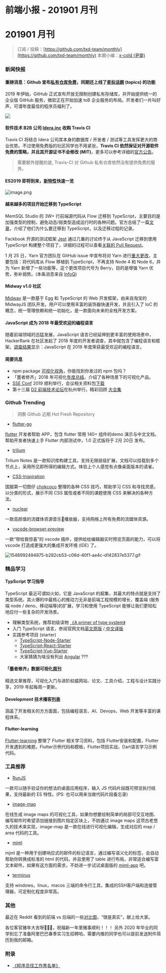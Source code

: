 # 前端小报 - 201901 月刊

# 201901 月刊
> 订阅 / 投稿：[https://github.com/txd-team/monthly](https://github.com/txd-team/monthly)
> 本期小编：[x-cold (尹挚)](https://github.com/x-cold)


### 新闻快报

#### 重磅消息：Github 宣布[私有仓库免费](https://github.com/pricing)，同期还上线了[星标话题](https://github.com/topics) (topics) 的功能

2019 年伊始，GitHub 正式宣布开放无限制创建私有存储库，并开始提供统一的企业版 GitHub 服务，微软正在开始加速 toB 企业服务的布局。开发者们一片叫好声，可谓年度最佳的程序员福利了。

![](https://cdn.nlark.com/yuque/0/2019/png/103147/1548992494868-94cd1a37-2454-40cd-90bb-7d90c3ad001a.png#align=left&display=inline&height=331&linkTarget=_blank&originHeight=1008&originWidth=1312&width=431)

#### 软件技术 B2B 公司 [Idera.inc](https://www.idera.com/) 收购 Travis CI

Travis CI 将结合 Idera 公司其本身的数据库 / 开发者 / 测试等工具发挥更大的商业优势。不过使用免费版的社区同学也不用紧张，**Travis CI 依然保证对开源软件免费的策略，并且其开源证书不会修改 (MIT)**，更多可以参考详细的[官方公告](https://blog.travis-ci.com/2019-01-23-travis-ci-joins-idera-inc)。

> 需要额外提醒的是, Travis-CI 对 Github 私有仓库依然没有提供免费的服务。


#### ES2019 即将到来，[新特性](https://github.com/tc39/proposals/blob/master/finished-proposals.md)快速一览

![image.png](https://cdn.nlark.com/yuque/0/2019/png/103147/1548992506585-4f3bff27-7235-455e-9808-93e2aad54b1a.png#align=left&display=inline&height=752&linkTarget=_blank&name=image.png&originHeight=2339&originWidth=1080&size=747066&width=347)

#### 越来越多的项目开始迁移到 TypeScript

MemSQL Studio 的 3W+ 行前端源代码从 Flow 迁移到 TypeScript，主要目的是加强类型的控制，避免动态/弱类型造成运行时的各种问题。官方总结了一篇[文章](https://davidgom.es/porting-30k-lines-of-code-from-flow-to-typescript/)，介绍了他们为什么要迁移到 TypeScript，以及迁移过程的记录。

Fackbook 开源的测试框架 [Jest](https://github.com/facebook/jest) 通过几番的讨论终于从 JavaScript 迁移到使用 TypeScript 构建整个项目了，详细的过程可以查看[关联的 Pull Request](https://github.com/facebook/jest/pull/7554)。

1 月 25 日，Yarn 官方团队在 GitHub issue 中宣布将对 Yarn 进行[重大更改](https://github.com/yarnpkg/yarn)，主要包括：将代码库从 Flow 移植到 TypeScript，不再支持 Node 4 和 Node 6，并为 Yarn 新增了一些功能等，这个更改项目代号为 Berry，目的是增强 Yarn 优势，弥补弱势。(本条消息来自 [InfoQ](https://www.infoq.cn/article/eaRb-EzTimF4kfy4dsg7))

#### Midway v1.0 社区

[Midway](https://github.com/midwayjs/midway) 是一款基于 Egg 和 TypeScript 的 Web 开发框架，由来自淘宝的 MidwayJS 团队开发。用户可以使用丰富的装饰器快速开发，并且引入了 IoC 的概念，统一管理依赖和统一初始化，是一款面向未来的全栈开发方案。

#### JavaScript 成为 2018 年最受欢迎的编程语言

随着前端领域的迅猛发展，JavaScript 语言已经延伸到更丰富的使用场景中，HackerRank 在社区发起了 2018 年度的开发者调查，其中就包含了编程语言和框架。[调查结果](https://mp.weixin.qq.com/s/buLIpFVHkBb9tYReQyBZlA)显示：JavaScript 在 2018 年度荣获最受欢迎的编程语言。

#### 简要讯息

* npm package [可视化视角](https://anvaka.github.io/pm/#/galaxy/npm?cx=-1345&cy=-7006&cz=-6553&lx=0.6217&ly=-0.6459&lz=0.3098&lw=0.3168&ml=150&s=1.75&l=1&v=2018-11-02T00-00-00Z)，你能找到你发过的 npm 包吗？
* 「墨者修齐」2018 年可视化[年度总结](https://www.yuque.com/mo-college/weekly/ny35wg)，介绍了各种场景下的可视化产品。
* [SSE Conf](https://seeconf.antfin.com/) 2019 顺利举行，会议相关资料包[下载](https://www.yuque.com/seeconf/content/kbnzac)
* 第十三届 [D2 前端技术论坛](http://d2forum.alibaba-inc.com/)在杭州举行，精彩回顾 [大合集](https://www.yuque.com/d2forum/content/d213)

### Github Trending
> 洞察 Github 近期 Hot Fresh Repository


* [flutter-go](https://github.com/alibaba/flutter-go)

[flutter](https://github.com/flutter/flutter) 开发者帮助 APP，包含 flutter 常用 140+ 组件的demo 演示与中文文档，帮助开发者快速上手 Flutter 内部测试中，1.0 正式版将于 2月 20日 发布。

* [trilium](https://github.com/zadam/trilium)

Trilium Notes 是一款知识库构建工具，支持无限层级扩展，文档可以挂载到多个节点上，采用所见即所得的编辑方式。体验上个人感觉有点像桌面版本的语雀。

* [CSS-Inspiration](https://github.com/chokcoco/CSS-Inspiration)

国服第一切图仔 [chokcoco](https://github.com/chokcoco) 整理的各种 CSS 技巧，帮助学习 CSS 和寻找灵感，以分类的形式，展示不同 CSS 属性或者不同的课题使用 CSS 来解决的各种方法。[](https://github.com/chokcoco/CSS-Inspiration#%E5%9C%A8%E7%BA%BF%E9%A2%84%E8%A7%88)

* [nuclear](https://github.com/nukeop/nuclear)

一款高颜值的流媒体资源音乐🎵播放器，支持网络上所有免费的流媒体资源。

* [vscode-browser-preview](https://github.com/auchenberg/vscode-browser-preview)

一款“带给我惊喜”的 vscode 插件，提供给给编辑器实时预览页面的能力，可以将 vscode 打造成更强大的集成开发环境 (IDE) 了。

![1548992494875-b282cb53-c06d-40f1-ae4c-d142837e5377.gif](https://cdn.nlark.com/yuque/0/2019/gif/103147/1548992552938-9984fbf1-2e70-4da4-aee2-12b1a68d05d7.gif#align=left&display=inline&height=452&linkTarget=_blank&name=1548992494875-b282cb53-c06d-40f1-ae4c-d142837e5377.gif&originHeight=858&originWidth=1416&size=2200095&width=746)

### 精品学习

#### TypScript 学习指导

TypeScript 最近可谓如火如，它是 JavaScript 的超集，其最大的特点就是支持了类型系统。其火爆的中最核心的推动力无非是前端工程规模的增长，覆盖端 (服务端 node / deno、移动端等)的扩展，学习和使用 TypeScript 能够让我们更轻松地应付一些复杂的开发场景。

* 理解类型系统，推荐初级读物 [《A primer of type system》](https://www.cs.uaf.edu/users/chappell/public_html/class/2018_spr/cs331/docs/types_primer.html)
* 入门 TypeScript 语言，参阅官网文档[英文原版](http://www.typescriptlang.org/docs/handbook/typescript-in-5-minutes.html) /[ 中文译版](https://www.tslang.cn/docs/handbook/typescript-in-5-minutes.html)
* 实践参考项目 (starter)
  * [TypeScript-Node-Starter](https://github.com/Microsoft/TypeScript-Node-Starter)
  * [TypeScript-React-Starter](https://github.com/Microsoft/TypeScript-React-Starter)
  * [TypeScript-Vue-Starter](https://github.com/Microsoft/TypeScript-Vue-Starter)
  * 大家猜猜为啥没有列出 [Angular](https://angular.io/) ???

#### 「墨者修齐」数据可视化[周刊](https://www.yuque.com/mo-college/weekly)

精选文章推荐，可视化入门与进阶权威网站、论文、工具介绍，工程与设计实践分享，2019 年起每周一更新。

#### Development 技术播客[列表](https://github.com/rShetty/awesome-podcasts#web-development)

涵盖了开发相关的方方面面，包括编程语言、AI、Devops、Web 开发等丰富的课程体系。

#### Flutter-learning

[Flutter-learning](https://github.com/AweiLoveAndroid/Flutter-learning) 整理了 Flutter 相关学习资料，包括 Flutter安装和配置，Flutter开发遇到的难题，Flutter示例代码和模板，Flutter项目实战，Dart语言学习示例代码。

### 工具推荐

* [RunJS](https://projects.lukehaas.me/runjs/)

一款可以随手验证你的想法的桌面应用程序，输入 JS 代码片段既可预览执行结果，支持最新的 ES 特性。(PS: 也可以用来当做代码片段备忘录)

* [image-map](https://www.image-map.net/)

在线生成 image maps 的可视化工具，如果你想要绘制简单的局部可交互地图、编写邮件时希望添加链接到图片指定区块上，不妨通过 image maps 这项古老悠久的技术来实现，image-map 是一款在线进行可视化编辑，生成对应的 map / area 代码的工具。

* [mjml](https://github.com/mjmlio/mjml) 

mjml 是一种用于创建响应式的邮件的标记语言，通过编写语义化的标签，会自动帮助你转换成标准的 html 的代码，并且使用了 table 进行布局，非常适合编写富文本邮件。如果有这方面的需求，不妨进一步试试桌面版的 [mjml-app](http://mjmlio.github.io/mjml-app/) 吧。

* [terminus](https://github.com/Eugeny/terminus)

支持 windows，linux，macos 三端的命令行工具，集成的SSH客户端和连接管理器，可定制化程度非常高。

### 其他

最近在 Reddit 看到的前端 vs 后端的一些[对比图](https://github.com/txd-team/monthly/issues/24)，“很是真实”，献上给大家。

各位客官猪年大吉呀🌺🌺🌺，祝福新一年里猪事顺利！！！ 另外 2020 年毕业的同学别忘了准备阿里巴巴春季实习生招聘哈，需要内推的同学也可以提前发送附件简历到我的邮箱。

### 附录

* [《](https://github.com/shengxinjing/programmer-job-blacklist)[程序员找工作黑名单](https://github.com/shengxinjing/programmer-job-blacklist)[》](https://github.com/shengxinjing/programmer-job-blacklist)

